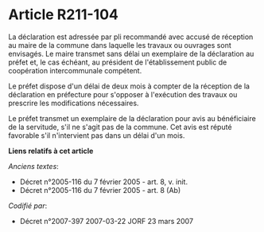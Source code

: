 # Article R211-104

La déclaration est adressée par pli recommandé avec accusé de réception au maire de la commune dans laquelle les travaux ou
ouvrages sont envisagés. Le maire transmet sans délai un exemplaire de la déclaration au préfet et, le cas échéant, au
président de l'établissement public de coopération intercommunale compétent.

Le préfet dispose d'un délai de deux mois à compter de la réception de la déclaration en préfecture pour s'opposer à
l'exécution des travaux ou prescrire les modifications nécessaires.

Le préfet transmet un exemplaire de la déclaration pour avis au bénéficiaire de la servitude, s'il ne s'agit pas de la
commune. Cet avis est réputé favorable s'il n'intervient pas dans un délai d'un mois.

**Liens relatifs à cet article**

_Anciens textes_:

  - Décret n°2005-116 du 7 février 2005 - art. 8, v. init.
  - Décret n°2005-116 du 7 février 2005 - art. 8 (Ab)

_Codifié par_:

  - Décret n°2007-397 2007-03-22 JORF 23 mars 2007
